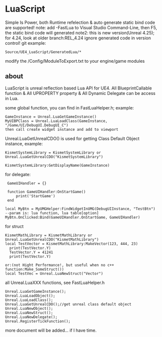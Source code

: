 # LuaScript
Simple Is Power, both Runtime refelection & auto generate static bind code are supported!
note: add -FastLua to Visual Studio Command-Line, then F5, the static bind code will generated 
note2: this is new version(Unreal 4.25); for 4.24, look at older branch:REL_4.24
ignore generated code in version control!
git example:

    Source/UE4_LuaScript/GeneratedLua/*

modify the /Config/ModuleToExport.txt to your engine/game modules

## about
  LuaScript is unreal reflection based Lua API for UE4. All BlueprintCallable function & All UPROPERTY property & All Dynamic Delegate can be access in Lua.
  
  some global function, you can find in FastLuaHelper.h; example:
  
    GameInstance = Unreal.LuaGetGameInstance()
    MyUIBPClass = Unreal.LuaLoadClass(GameInstance, "/Game/UI/DebugUI.DebugUI_C")
    then call create widget instance and add to viewport
  
  Unreal.LuaGetUnrealCDO() is used for getting Class Default Object instance, example: 
  
    KismetSystemLibrary = KismetSystemLibrary or Unreal.LuaGetUnrealCDO("KismetSystemLibrary")
    
    KismetSystemLibrary:GetDisplayName(GameInstance)
    
   
 for delegate:
 
     GameUIHandler = {} 
     
     function GameUIHandler:OnStartGame()
         print('StartGame')
     end
     
    local MyBtn = MyUMGHelper:FindWidgetInUMG(DebugUIInstance, "TestBtn")
    --param is: lua function, lua table[option]
    MyBtn.OnClicked:Bind(GameUIHandler.OnStartGame, GameUIHandler)
    
 for struct 
 
    KismetMathLibrary = KismetMathLibrary or Unreal.LuaGetUnrealCDO("KismetMathLibrary")
    local TestVector = KismetMathLibrary:MakeVector(123, 444, 23)
	  print(TestVector.Y)
	  TestVector.Y = 41241
	  print(TestVector.Y)
	  
    or:(not Hight Performance!, but useful when no c++ function:Make_SomeStruct())
    local TestVec = Unreal.LuaNewStruct("Vector")
      
all Unreal.LuaXXX functions, see FastLuaHelper.h

    Unreal.LuaGetGameInstance();
    Unreal.LuaLoadObject();
    Unreal.LuaLoadClass();
    Unreal.LuaGetUnrealCDO();//get unreal class default object
    Unreal.LuaNewObject();
    Unreal.LuaNewStruct();
    Unreal.LuaNewDelegate();
    Unreal.RegisterTickFunction();
	
more document will be added... if I have time.
    
